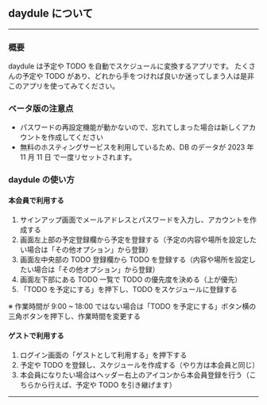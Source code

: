 ## daydule について

---

### 概要

daydule は予定や TODO を自動でスケジュールに変換するアプリです。
たくさんの予定や TODO があり、どれから手をつければ良いか迷ってしまう人は是非このアプリを使ってみてください。

### ベータ版の注意点

- パスワードの再設定機能が動かないので、忘れてしまった場合は新しくアカウントを作成してください
- 無料のホスティングサービスを利用しているため、DB のデータが 2023 年 11 月 11 日 で一度リセットされます。

### daydule の使い方

#### 本会員で利用する

1. サインアップ画面でメールアドレスとパスワードを入力し、アカウントを作成する
2. 画面左上部の予定登録欄から予定を登録する（予定の内容や場所を設定したい場合は「その他オプション」から登録）
3. 画面左中央部の TODO 登録欄から TODO を登録する（内容や場所を設定したい場合は「その他オプション」から登録）
4. 画面左下部にある TODO 一覧で TODO の優先度を決める（上が優先）
5. 「TODO を予定にする」を押下し、TODO をスケジュールに登録する

※ 作業時間が 9:00 ~ 18:00 ではない場合は「TODO を予定にする」ボタン横の三角ボタンを押下し、作業時間を変更する

#### ゲストで利用する

1. ログイン画面の「ゲストとして利用する」を押下する
2. 予定や TODO を登録し、スケジュールを作成する（やり方は本会員と同じ）
3. 本会員になりたい場合はヘッダー右上のアイコンから本会員登録を行う（こちらから行えば、予定や TODO を引き継げます）

---
